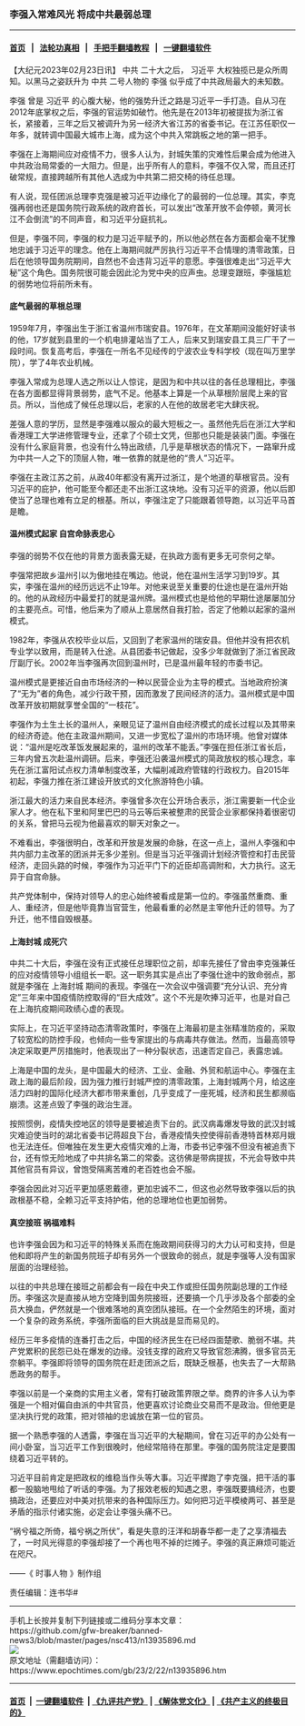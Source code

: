 ### 李强入常难风光 将成中共最弱总理
------------------------

#### [首页](https://github.com/gfw-breaker/banned-news3/blob/master/README.md) &nbsp;&nbsp;|&nbsp;&nbsp; [法轮功真相](https://github.com/begood0513/basic/blob/master/README.md)  &nbsp;&nbsp;|&nbsp;&nbsp; [手把手翻墙教程](https://github.com/gfw-breaker/guides/wiki)  &nbsp;&nbsp;|&nbsp;&nbsp; [一键翻墙软件](https://github.com/gfw-breaker/nogfw/blob/master/README.md)  



<div><p>
 【大纪元2023年02月23日讯】
 <ok href="https://www.epochtimes.com/gb/tag/%E4%B8%AD%E5%85%B1.html">
  中共
 </ok>
 二十大之后，
 <ok href="https://www.epochtimes.com/gb/tag/%E4%B9%A0%E8%BF%91%E5%B9%B3.html">
  习近平
 </ok>
 大权独揽已是众所周知。以黑马之姿跃升为
 <ok href="https://www.epochtimes.com/gb/tag/%E4%B8%AD%E5%85%B1.html">
  中共
 </ok>
 二号人物的
 <ok href="https://www.epochtimes.com/gb/tag/%E6%9D%8E%E5%BC%BA.html">
  李强
 </ok>
 似乎成了中共政局最大的未知数。
</p>
<p>
 <ok href="https://www.epochtimes.com/gb/tag/%E6%9D%8E%E5%BC%BA.html">
  李强
 </ok>
 曾是
 <ok href="https://www.epochtimes.com/gb/tag/%E4%B9%A0%E8%BF%91%E5%B9%B3.html">
  习近平
 </ok>
 的心腹大秘，他的强势升迁之路是习近平一手打造。自从习在2012年底掌权之后，李强的官运势如破竹。他先是在2013年初被提拔为浙江省长，紧接着，三年之后又被调升为另一经济大省江苏的省委书记。在江苏任职仅一年多，就转调中国最大城市上海，成为这个中共入常跳板之地的第一把手。
</p>
<p>
 <center>
 </center>
 <p>
  李强在上海期间应对疫情不力，很多人认为，封城失策的灾难性后果会成为他进入中共政治局常委的一大阻力。但是，出乎所有人的意料，李强不仅入常，而且还打破常规，直接跨越所有其他人选成为中共第二把交椅的待任总理。
 </p>
 <p>
  有人说，现任团派总理李克强是被习近平边缘化了的最弱的一位总理。其实，李克强再弱也还是国务院行政系统的政府首长，可以发出“改革开放不会停顿，黄河长江不会倒流”的不同声音，和习近平分庭抗礼。
 </p>
 <p>
  但是，李强不同，李强的权力是习近平赋予的，所以他必然在各方面都会毫不犹豫地忠诚于习近平的理念。他在上海期间就严厉执行习近平不合情理的清零政策，日后在他领导国务院期间，自然也不会违背习近平的意愿。李强很难走出“习近平大秘”这个角色。国务院很可能会因此沦为党中央的应声虫。总理变跟班，李强尴尬的弱势地位将前所未有。
 </p>
 <h4>
  底气最弱的草根总理
 </h4>
 <p>
  1959年7月，李强出生于浙江省温州市瑞安县。1976年，在文革期间没能好好读书的他，17岁就到县里的一个机电排灌站当了工人，后来又到瑞安县工具三厂干了一段时间。恢复高考后，李强在一所名不见经传的宁波农业专科学校（现在叫万里学院），学了4年农业机械。
 </p>
 <p>
  李强入常成为总理人选之所以让人惊诧，是因为和中共以往的各任总理相比，李强在各方面都显得背景弱势，底气不足。他基本上算是一个从草根阶层爬上来的官员。所以，当他成了候任总理以后，老家的人在他的故居老宅大肆庆祝。
 </p>
 <p>
  差强人意的学历，显然是李强难以服众的最大短板之一。虽然他先后在浙江大学和香港理工大学进修管理专业，还拿了个硕士文凭，但那也只能是装装门面。李强在没有什么家庭背景，也没有什么特出政绩，几乎是草根状态的情况下，一路窜升成为中共一人之下的顶层人物，唯一依靠的就是他的“贵人”习近平。
 </p>
 <p>
  李强在主政江苏之前，从政40年都没有离开过浙江，是个地道的草根官员。没有习近平的庇护，他可能至今都还走不出浙江这块地。没有习近平的资源，他以后即使当了总理也难有立足的根基。所以，李强注定了只能跟着领导跑，以习近平马首是瞻。
 </p>
 <h4>
  温州模式起家 自宫命脉表忠心
 </h4>
 <p>
  李强的弱势不仅在他的背景方面表露无疑，在执政方面有更多无可奈何之举。
 </p>
 <p>
  李强常把故乡温州引以为傲地挂在嘴边。他说，他在温州生活学习到19岁。其实，李强在温州的经历远远不止19年。对他来说至关重要的仕途也是在温州开始的。他的从政经历中最爱打的就是温州牌。温州模式也是给他的早期仕途屡屡加分的主要亮点。可惜，他后来为了顺从上意居然自我打脸，否定了他赖以起家的温州模式。
 </p>
 <p>
  1982年，李强从农校毕业以后，又回到了老家温州的瑞安县。但他并没有把农机专业学以致用，而是转入仕途。从县团委书记做起，没多少年就做到了浙江省民政厅副厅长。2002年当李强再次回到温州时，已是温州最年轻的市委书记。
 </p>
 <p>
  温州模式是更接近自由市场经济的一种以民营企业为主导的模式。当地政府扮演了“无为”者的角色，减少行政干预，因而激发了民间经济的活力。温州模式是中国改革开放初期就享誉全国的“一枝花”。
 </p>
 <p>
  李强作为土生土长的温州人，亲眼见证了温州自由经济模式的成长过程以及其带来的经济奇迹。他在主政温州期间，又进一步宽松了温州的市场环境。他曾对媒体说：“温州是吃改革饭发展起来的，温州的改革不能丢。”李强在担任浙江省长后，三年内曾五次赴温州调研。后来，李强还沿袭温州模式的简政放权的核心理念，率先在浙江富阳试点权力清单制度改革，大幅削减政府管辖的行政权力。自2015年初起，李强力推在浙江建设开放式的文化旅游特色小镇。
 </p>
 <p>
  浙江最大的活力来自民本经济。李强曾多次在公开场合表示，浙江需要新一代企业家人才。他在私下里和阿里巴巴的马云等后来被整肃的民营企业家都保持着很密切的关系，曾把马云视为他最喜欢的聊天对象之一。
 </p>
 <p>
  不难看出，李强很明白，改革和开放是发展的命脉，在这一点上，温州人李强和中共内部力主改革的团派并无多少差别。但是当习近平强调计划经济管控和打击民营经济，走回头路的时候，李强作为习近平门下的近臣却高调附和，大力执行。这无异于自宫命脉。
 </p>
 <p>
  共产党体制中，保持对领导人的忠心始终被看成是第一位的。李强虽然重商、重人、重经济，但是他毕竟靠当官营生，他最看重的必然是主宰他升迁的领导。为了升迁，他不惜自毁根基。
 </p>
 <h4>
  <ok href="https://www.epochtimes.com/gb/tag/%E4%B8%8A%E6%B5%B7%E5%B0%81%E5%9F%8E.html">
   上海封城
  </ok>
  成死穴
 </h4>
 <p>
  中共二十大后，李强在没有正式接任总理职位之前，却率先接任了曾由李克强兼任的应对疫情领导小组组长一职。这一职务其实是点出了李强仕途中的致命弱点，那就是李强在
  <ok href="https://www.epochtimes.com/gb/tag/%E4%B8%8A%E6%B5%B7%E5%B0%81%E5%9F%8E.html">
   上海封城
  </ok>
  期间的表现。李强在一次会议中强调要“充分认识、充分肯定”三年来中国疫情防控取得的“巨大成效”。这个不光是吹捧习近平，也是对自己在上海抗疫期间政绩心虚的表现。
 </p>
 <p>
  实际上，在习近平坚持动态清零政策时，李强在上海最初是主张精准防疫的，采取了较宽松的防控手段，也倾向一些专家提出的与病毒共存做法。然而，当最高领导决定采取更严厉措施时，他表现出了一种分裂状态，迅速否定自己，表露忠诚。
 </p>
 <p>
  上海是中国的龙头，是中国最大的经济、工业、金融、外贸和航运中心。李强在主政上海的最后阶段，因为强力推行封城严控的清零政策，上海封城两个月，给这座活力四射的国际化经济大都市带来重创，几乎变成了一座死城，经济和民生都濒临崩溃。这差点毁了李强的政治生涯。
 </p>
 <p>
  按照惯例，疫情失控地区的领导是要被追责下台的。武汉病毒爆发导致的武汉封城灾难迫使当时的湖北省委书记蒋超良下台，香港疫情失控使得前香港特首林郑月娥也无法连任。但唯独在发生更大疫情灾难的上海，市委书记李强不但没有被追责下台，还有惊无险地成了中共排名第二的常委。这彷佛是带病提拔，不光会导致中共其他官员有异议，曾饱受隔离苦难的老百姓也会不服。
 </p>
 <p>
  李强会因此对习近平更加感恩戴德，更加忠诚不二，但这也必然导致李强以后的执政根基不稳，全赖习近平支持护佑，他的总理地位也更加弱势。
 </p>
 <h4>
  真空接班 祸福难料
 </h4>
 <p>
  也许李强会因为和习近平的特殊关系而在施政期间获得习的大力认可和支持，但是他和即将产生的新国务院班子却有另外一个很致命的弱点，就是李强等人没有国家层面的治理经验。
 </p>
 <p>
  以往的中共总理在接班之前都会有一段在中央工作或担任国务院副总理的工作经历。李强这次是直接从地方空降到国务院接班，还要搞一个几乎涉及各个部委的全员大换血，俨然就是一个很难落地的真空团队接班。在一个全然陌生的环境，面对一个复杂的政务系统，李强所面临的巨大挑战是显而易见的。
 </p>
 <p>
  经历三年多疫情的连番打击之后，中国的经济民生在已经四面楚歌、脆弱不堪。共产党累积的民怨已处在爆发的边缘。没钱支撑的政府又导致官怨沸腾，很多官员无奈躺平。李强即将领导的国务院在赶走团派之后，既缺乏根基，也失去了一大帮熟悉政务的帮手。
 </p>
 <p>
  李强以前是一个亲商的实用主义者，常有打破政策界限之举。商界的许多人认为李强是一个相对偏自由派的中共官员，他更喜欢讨论商业交易而不是政治。但他更是坚决执行党的政策，把对领袖的忠诚放在第一位的官员。
 </p>
 <p>
  据一个熟悉李强的人透露，李强在当习近平的大秘期间，曾在习近平的办公处有一间小卧室，当习近平工作到很晚时，他经常陪待在那里。李强的国务院注定是要围绕着习近平转的。
 </p>
 <p>
  习近平目前肯定是把政权的维稳当作头等大事。习近平撵跑了李克强，把干活的事都一股脑地甩给了听话的李强。为了报效老板的知遇之恩，李强既要搞经济，也要搞政治，还要应对中美对抗带来的各种国际压力。如何把习近平模棱两可、甚至是矛盾的指示付诸实施，必定会让李强头痛不已。
 </p>
 <p>
  “祸兮福之所倚，福兮祸之所伏”，看是失意的汪洋和胡春华都一走了之享清福去了，一时风光得意的李强却接了一个再也甩不掉的烂摊子。李强的真正麻烦可能近在咫尺。
 </p>
 <p>
  ——《
  <ok href="https://www.epochtimes.com/gb/tag/%E6%99%82%E4%BA%8B%E4%BA%BA%E7%89%A9.html">
   时事人物
  </ok>
  》制作组
 </p>
 <p>
  责任编辑：连书华#
 </p>
</p></div>
<hr/>
手机上长按并复制下列链接或二维码分享本文章：<br/>
https://github.com/gfw-breaker/banned-news3/blob/master/pages/nsc413/n13935896.md <br/>
<a href='https://github.com/gfw-breaker/banned-news3/blob/master/pages/nsc413/n13935896.md'><img src='https://github.com/gfw-breaker/banned-news3/blob/master/pages/nsc413/n13935896.md.png'/></a> <br/>
原文地址（需翻墙访问）：https://www.epochtimes.com/gb/23/2/22/n13935896.htm


------------------------
#### [首页](https://github.com/gfw-breaker/banned-news3/blob/master/README.md) &nbsp;|&nbsp; [一键翻墙软件](https://github.com/gfw-breaker/nogfw/blob/master/README.md) &nbsp;| [《九评共产党》](https://github.com/gfw-breaker/9ping.md/blob/master/README.md#九评之一评共产党是什么) | [《解体党文化》](https://github.com/gfw-breaker/jtdwh.md/blob/master/README.md) | [《共产主义的终极目的》](https://github.com/gfw-breaker/gczydzjmd.md/blob/master/README.md)


<img src='http://gfw-breaker.win/banned-news3/pages/nsc413/n13935896.md' width='0px' height='0px'/>